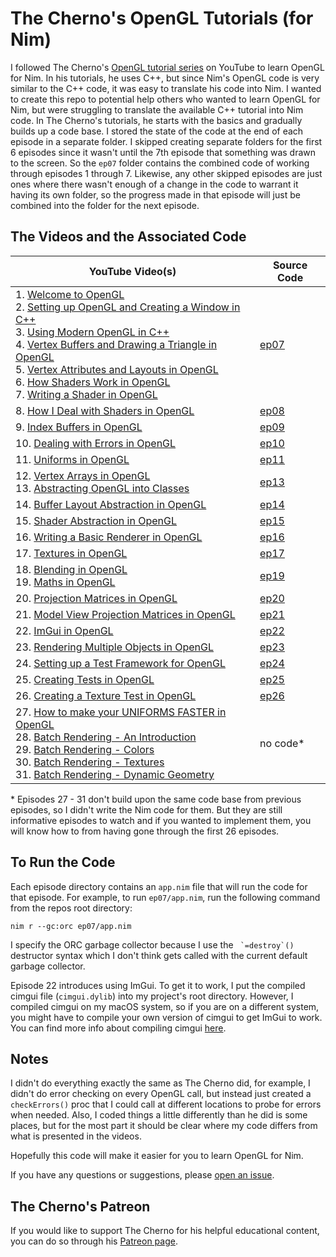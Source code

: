 # The Cherno's OpenGL Tutorials (for Nim)

I followed The Cherno's [OpenGL tutorial
series](https://www.youtube.com/playlist?list=PLlrATfBNZ98foTJPJ_Ev03o2oq3-GGOS2)
on YouTube to learn OpenGL for Nim. In his tutorials, he uses C++, but
since Nim's OpenGL code is very similar to the C++ code, it was easy to
translate his code into Nim. I wanted to create this repo to potential
help others who wanted to learn OpenGL for Nim, but were struggling to
translate the available C++ tutorial into Nim code. In The Cherno's
tutorials, he starts with the basics and gradually builds up a code
base. I stored the state of the code at the end of each episode in a
separate folder. I skipped creating separate folders for the first 6
episodes since it wasn't until the 7th episode that something was drawn
to the screen. So the `ep07` folder contains the combined code of
working through episodes 1 through 7. Likewise, any other skipped episodes
are just ones where there wasn't enough of a change in the code to
warrant it having its own folder, so the progress made in that episode
will just be combined into the folder for the next episode.

## The Videos and the Associated Code
| YouTube Video(s) | Source Code |
| --- | --- |
| 1. [Welcome to OpenGL](https://www.youtube.com/watch?v=71BLZwRGUJE&list=PLlrATfBNZ98foTJPJ_Ev03o2oq3-GGOS2&index=1) <br>2. [Setting up OpenGL and Creating a Window in C++](https://www.youtube.com/watch?v=71BLZwRGUJE&list=PLlrATfBNZ98foTJPJ_Ev03o2oq3-GGOS2&index=2) <br>3. [Using Modern OpenGL in C++](https://www.youtube.com/watch?v=71BLZwRGUJE&list=PLlrATfBNZ98foTJPJ_Ev03o2oq3-GGOS2&index=3) <br>4. [Vertex Buffers and Drawing a Triangle in OpenGL](https://www.youtube.com/watch?v=71BLZwRGUJE&list=PLlrATfBNZ98foTJPJ_Ev03o2oq3-GGOS2&index=4) <br>5. [Vertex Attributes and Layouts in OpenGL](https://www.youtube.com/watch?v=71BLZwRGUJE&list=PLlrATfBNZ98foTJPJ_Ev03o2oq3-GGOS2&index=5) <br>6. [How Shaders Work in OpenGL](https://www.youtube.com/watch?v=71BLZwRGUJE&list=PLlrATfBNZ98foTJPJ_Ev03o2oq3-GGOS2&index=6) <br>7. [Writing a Shader in OpenGL](https://www.youtube.com/watch?v=71BLZwRGUJE&list=PLlrATfBNZ98foTJPJ_Ev03o2oq3-GGOS2&index=7) | [ep07](/ep07) |
| 8. [How I Deal with Shaders in OpenGL](https://www.youtube.com/watch?v=71BLZwRGUJE&list=PLlrATfBNZ98foTJPJ_Ev03o2oq3-GGOS2&index=8) | [ep08](/ep08) |
| 9. [Index Buffers in OpenGL](https://www.youtube.com/watch?v=71BLZwRGUJE&list=PLlrATfBNZ98foTJPJ_Ev03o2oq3-GGOS2&index=9) | [ep09](/ep09) |
| 10. [Dealing with Errors in OpenGL](https://www.youtube.com/watch?v=71BLZwRGUJE&list=PLlrATfBNZ98foTJPJ_Ev03o2oq3-GGOS2&index=10) | [ep10](/ep10) |
| 11. [Uniforms in OpenGL](https://www.youtube.com/watch?v=71BLZwRGUJE&list=PLlrATfBNZ98foTJPJ_Ev03o2oq3-GGOS2&index=11) | [ep11](/ep11) |
| 12. [Vertex Arrays in OpenGL](https://www.youtube.com/watch?v=71BLZwRGUJE&list=PLlrATfBNZ98foTJPJ_Ev03o2oq3-GGOS2&index=12) <br>13. [Abstracting OpenGL into Classes](https://www.youtube.com/watch?v=71BLZwRGUJE&list=PLlrATfBNZ98foTJPJ_Ev03o2oq3-GGOS2&index=13) | [ep13](/ep13) |
| 14. [Buffer Layout Abstraction in OpenGL](https://www.youtube.com/watch?v=71BLZwRGUJE&list=PLlrATfBNZ98foTJPJ_Ev03o2oq3-GGOS2&index=14) | [ep14](/ep14) |
| 15. [Shader Abstraction in OpenGL](https://www.youtube.com/watch?v=71BLZwRGUJE&list=PLlrATfBNZ98foTJPJ_Ev03o2oq3-GGOS2&index=15) | [ep15](/ep15) |
| 16. [Writing a Basic Renderer in OpenGL](https://www.youtube.com/watch?v=71BLZwRGUJE&list=PLlrATfBNZ98foTJPJ_Ev03o2oq3-GGOS2&index=16) | [ep16](/ep16) |
| 17. [Textures in OpenGL](https://www.youtube.com/watch?v=71BLZwRGUJE&list=PLlrATfBNZ98foTJPJ_Ev03o2oq3-GGOS2&index=17) | [ep17](/ep17) |
| 18. [Blending in OpenGL](https://www.youtube.com/watch?v=71BLZwRGUJE&list=PLlrATfBNZ98foTJPJ_Ev03o2oq3-GGOS2&index=18) <br>19. [Maths in OpenGL](https://www.youtube.com/watch?v=71BLZwRGUJE&list=PLlrATfBNZ98foTJPJ_Ev03o2oq3-GGOS2&index=19) | [ep19](/ep19) |
| 20. [Projection Matrices in OpenGL](https://www.youtube.com/watch?v=71BLZwRGUJE&list=PLlrATfBNZ98foTJPJ_Ev03o2oq3-GGOS2&index=20) | [ep20](/ep20) |
| 21. [Model View Projection Matrices in OpenGL](https://www.youtube.com/watch?v=71BLZwRGUJE&list=PLlrATfBNZ98foTJPJ_Ev03o2oq3-GGOS2&index=21) | [ep21](/ep21) |
| 22. [ImGui in OpenGL](https://www.youtube.com/watch?v=71BLZwRGUJE&list=PLlrATfBNZ98foTJPJ_Ev03o2oq3-GGOS2&index=22) | [ep22](/ep22) |
| 23. [Rendering Multiple Objects in OpenGL](https://www.youtube.com/watch?v=71BLZwRGUJE&list=PLlrATfBNZ98foTJPJ_Ev03o2oq3-GGOS2&index=23) | [ep23](/ep23) |
| 24. [Setting up a Test Framework for OpenGL](https://www.youtube.com/watch?v=71BLZwRGUJE&list=PLlrATfBNZ98foTJPJ_Ev03o2oq3-GGOS2&index=24) | [ep24](/ep24) |
| 25. [Creating Tests in OpenGL](https://www.youtube.com/watch?v=71BLZwRGUJE&list=PLlrATfBNZ98foTJPJ_Ev03o2oq3-GGOS2&index=25) | [ep25](/ep25) |
| 26. [Creating a Texture Test in OpenGL](https://www.youtube.com/watch?v=71BLZwRGUJE&list=PLlrATfBNZ98foTJPJ_Ev03o2oq3-GGOS2&index=26) | [ep26](/ep26) |
| 27. [How to make your UNIFORMS FASTER in OpenGL](https://www.youtube.com/watch?v=71BLZwRGUJE&list=PLlrATfBNZ98foTJPJ_Ev03o2oq3-GGOS2&index=27) <br>28. [Batch Rendering - An Introduction](https://www.youtube.com/watch?v=71BLZwRGUJE&list=PLlrATfBNZ98foTJPJ_Ev03o2oq3-GGOS2&index=28) <br>29. [Batch Rendering - Colors](https://www.youtube.com/watch?v=71BLZwRGUJE&list=PLlrATfBNZ98foTJPJ_Ev03o2oq3-GGOS2&index=29) <br>30. [Batch Rendering - Textures](https://www.youtube.com/watch?v=71BLZwRGUJE&list=PLlrATfBNZ98foTJPJ_Ev03o2oq3-GGOS2&index=30) <br>31. [Batch Rendering - Dynamic Geometry](https://www.youtube.com/watch?v=71BLZwRGUJE&list=PLlrATfBNZ98foTJPJ_Ev03o2oq3-GGOS2&index=31) | no code* |

&ast; Episodes 27 - 31 don't build upon the same code base from previous
episodes, so I didn't write the Nim code for them. But they are still
informative episodes to watch and if you wanted to implement them, you
will know how to from having gone through the first 26 episodes.

## To Run the Code
Each episode directory contains an `app.nim` file that will run the code
for that episode. For example, to run `ep07/app.nim`, run the following
command from the repos root directory:
```
nim r --gc:orc ep07/app.nim
```
I specify the ORC garbage collector because I use the `` `=destroy`()``
destructor syntax which I don't think gets called with the current default
garbage collector.

Episode 22 introduces using ImGui. To get it to work, I put the compiled
cimgui file (`cimgui.dylib`) into my project's root directory. However, I
compiled cimgui on my macOS system, so if you are on a different
system, you might have to compile your own version of cimgui to get
ImGui to work. You can find more info about compiling cimgui
[here](https://github.com/cimgui/cimgui).

## Notes
I didn't do everything exactly the same as The Cherno did, for example,
I didn't do error checking on every OpenGL call, but instead just
created a `checkErrors()` proc that I could call at different locations
to probe for errors when needed. Also, I coded things a little
differently than he did is some places, but for the most part it should
be clear where my code differs from what is presented in the videos.

Hopefully this code will make it easier for you to learn OpenGL for Nim.

If you have any questions or suggestions, please [open an issue](/issues).

## The Cherno's Patreon
If you would like to support The Cherno for his helpful educational content,
you can do so through his [Patreon page](https://www.patreon.com/thecherno).
